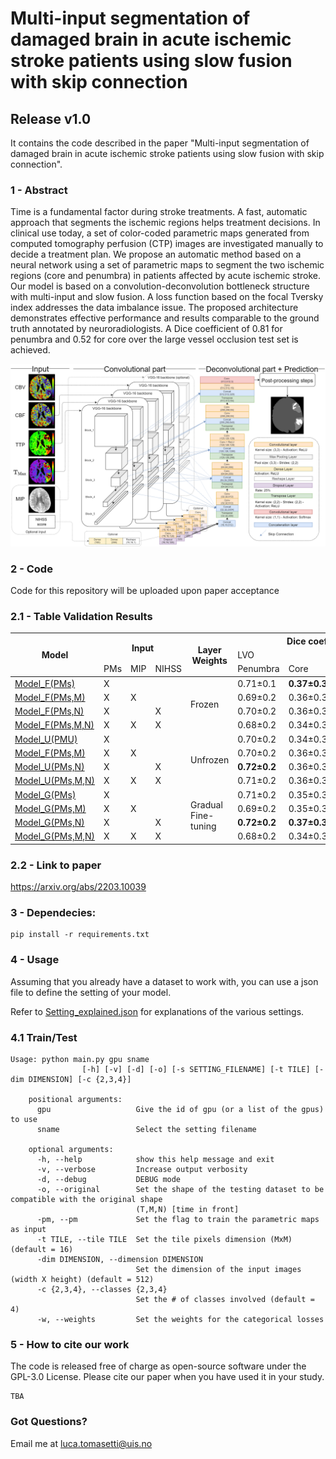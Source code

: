 # Multi-input segmentation of damaged brain in acute ischemic stroke patients using slow fusion with skip connection

## Release v1.0
It contains the code described in the paper "Multi-input segmentation of damaged brain in acute ischemic stroke patients using slow fusion with skip connection".


### 1 - Abstract
Time is a fundamental factor during stroke treatments. A fast, automatic approach that segments the ischemic regions helps treatment decisions. In clinical use today, a set of color-coded parametric maps generated from computed tomography perfusion (CTP) images are investigated manually to decide a treatment plan.
We propose an automatic method based on a neural network using a set of parametric maps to segment the two ischemic regions (core and penumbra) in patients affected by acute ischemic stroke.
Our model is based on a convolution-deconvolution bottleneck structure with multi-input and slow fusion.
A loss function based on the focal Tversky index addresses the data imbalance issue.
The proposed architecture demonstrates effective performance and results comparable to the ground truth annotated by neuroradiologists.
A Dice coefficient of 0.81 for penumbra and 0.52 for core over the large vessel occlusion test set is achieved.

![alt text](images/intro-pipeline.png?raw=true)

### 2 - Code
Code for this repository will be uploaded upon paper acceptance

### 2.1 - Table Validation Results 

<table class="tg">
<thead>
  <tr>
    <th class="tg-9wq8" rowspan="3">Model</th>
    <th class="tg-9wq8" colspan="3" rowspan="2">Input</th>
    <th class="tg-9wq8" rowspan="3">Layer<br>Weights</th>
    <th class="tg-9wq8" colspan="4">Dice coeff. (Avg)&plusmn;SD </th>
  </tr>
  <tr>
    <td class="tg-9wq8" colspan="2">LVO</td>
    <td class="tg-9wq8" colspan="2">Non-LVO</td>
  </tr>
  <tr>
    <td class="tg-9wq8">PMs</td>
    <td class="tg-9wq8">MIP</td>
    <td class="tg-9wq8">NIHSS</td>
    <td class="tg-9wq8">Penumbra</td>
    <td class="tg-9wq8">Core</td>
    <td class="tg-9wq8">Penumbra</td>
    <td class="tg-9wq8">Core</td>
  </tr>
</thead>
<tbody>
  <tr>
    <td class="tg-9wq8"><a href="Settings/Model_F(PMs).json">Model_F(PMs)</a></td>
    <td class="tg-9wq8">X</td>
    <td class="tg-9wq8"></td>
    <td class="tg-9wq8"></td>
    <td class="tg-9wq8" rowspan="4">Frozen</td>
    <td class="tg-9wq8">0.71&plusmn;0.1</td>
    <td class="tg-9wq8"><b>0.37&plusmn;0.3</b></td>
    <td class="tg-9wq8">0.27&plusmn;0.3</td>
    <td class="tg-9wq8">0.22&plusmn;0.3</td>
  </tr>
  <tr>
    <td class="tg-9wq8"><a href="Settings/Model_F(PMs,M).json">Model_F(PMs,M)</a></td>
    <td class="tg-9wq8">X</td>
    <td class="tg-9wq8">X</td>
    <td class="tg-9wq8"></td>
    <td class="tg-9wq8">0.69&plusmn;0.2</td>
    <td class="tg-9wq8">0.36&plusmn;0.3</td>
    <td class="tg-9wq8">0.29&plusmn;0.3</td>
    <td class="tg-9wq8">0.20&plusmn;0.3</td>
  </tr>
  <tr>
    <td class="tg-9wq8"><a href="Settings/Model_F(PMs,N).json">Model_F(PMs,N)</a></td>
    <td class="tg-9wq8">X</td>
    <td class="tg-9wq8"></td>
    <td class="tg-9wq8">X</td>
    <td class="tg-9wq8">0.70&plusmn;0.2</td>
    <td class="tg-9wq8">0.36&plusmn;0.3</td>
    <td class="tg-9wq8">0.29&plusmn;0.3</td>
    <td class="tg-9wq8">0.16&plusmn;0.2</td>
  </tr>
  <tr>
    <td class="tg-9wq8"><a href="Settings/Model_F(PMs,M,N).json">Model_F(PMs,M,N)</a></td>
    <td class="tg-9wq8">X</td>
    <td class="tg-9wq8">X</td>
    <td class="tg-9wq8">X</td>
    <td class="tg-9wq8">0.68&plusmn;0.2</td>
    <td class="tg-9wq8">0.34&plusmn;0.3</td>
    <td class="tg-9wq8">0.30&plusmn;0.3</td>
    <td class="tg-9wq8">0.18&plusmn;0.3</td>
  </tr>
  <tr>
    <td class="tg-9wq8"><a href="Settings/Model_U(PMs).json">Model_U(PMU)</a></td>
    <td class="tg-9wq8">X</td>
    <td class="tg-9wq8"></td>
    <td class="tg-9wq8"></td>
    <td class="tg-9wq8" rowspan="4">Unfrozen</td>
    <td class="tg-9wq8">0.70&plusmn;0.2</td>
    <td class="tg-9wq8">0.34&plusmn;0.3</td>
    <td class="tg-9wq8">0.29&plusmn;0.4</td>
    <td class="tg-9wq8">0.24&plusmn;0.3</td>
  </tr>
  <tr>
    <td class="tg-9wq8"><a href="Settings/Model_F(PMs,M).json">Model_F(PMs,M)</a></td>
    <td class="tg-9wq8">X</td>
    <td class="tg-9wq8">X</td>
    <td class="tg-9wq8"></td>
    <td class="tg-9wq8">0.70&plusmn;0.2</td>
    <td class="tg-9wq8">0.36&plusmn;0.3</td>
    <td class="tg-9wq8">0.34&plusmn;0.3</td>
    <td class="tg-9wq8"><b>0.24&plusmn;0.3</b></td>
  </tr>
  <tr>
    <td class="tg-9wq8"><a href="Settings/Model_U(PMs,N).json">Model_U(PMs,N)</a></td>
    <td class="tg-9wq8">X</td>
    <td class="tg-9wq8"></td>
    <td class="tg-9wq8">X</td>
    <td class="tg-9wq8"><b>0.72&plusmn;0.2</b></td>
    <td class="tg-9wq8">0.36&plusmn;0.3</td>
    <td class="tg-9wq8">0.29&plusmn;0.3</td>
    <td class="tg-9wq8">0.23&plusmn;0.3</td>    
  </tr>
  <tr>
    <td class="tg-9wq8"><a href="Settings/Model_U(PMs,M,N).json">Model_U(PMs,M,N)</a></td>
    <td class="tg-9wq8">X</td>
    <td class="tg-9wq8">X</td>
    <td class="tg-9wq8">X</td>
    <td class="tg-c3ow">0.71&plusmn;0.2</td>
    <td class="tg-c3ow">0.36&plusmn;0.3</td>
    <td class="tg-c3ow">0.32&plusmn;0.3</td>
    <td class="tg-c3ow">0.22&plusmn;0.3</td>
  </tr>
  <tr>
    <td class="tg-9wq8"><a href="Settings/Model_G(PMs).json">Model_G(PMs)</a></td>
    <td class="tg-9wq8">X</td>
    <td class="tg-9wq8"></td>
    <td class="tg-9wq8"></td>
    <td class="tg-9wq8" rowspan="4">Gradual<br>Fine-tuning</td>
    <td class="tg-9wq8">0.71&plusmn;0.2</td>
    <td class="tg-9wq8">0.35&plusmn;0.3</td>
    <td class="tg-9wq8">0.30&plusmn;0.3</td>
    <td class="tg-9wq8">0.19&plusmn;0.3</td>
  </tr>
  <tr>
    <td class="tg-9wq8"><a href="Settings/Model_G(PMs,M).json">Model_G(PMs,M)</a></td>
    <td class="tg-9wq8">X</td>
    <td class="tg-9wq8">X</td>
    <td class="tg-9wq8"></td>
    <td class="tg-9wq8">0.69&plusmn;0.2</td>
    <td class="tg-9wq8">0.35&plusmn;0.3</td>
    <td class="tg-9wq8"><b>0.34&plusmn;0.6</b></td>
    <td class="tg-9wq8">0.22&plusmn;0.4</td>
  </tr>
  <tr>
    <td class="tg-9wq8"><a href="Settings/Model_G(PMs,N).json">Model_G(PMs,N)</a></td>
    <td class="tg-9wq8">X</td>
    <td class="tg-9wq8"></td>
    <td class="tg-9wq8">X</td>
    <td class="tg-9wq8"><b>0.72&plusmn;0.2</b></td>
    <td class="tg-9wq8"><b>0.37&plusmn;0.3</b></td>
    <td class="tg-9wq8">0.31&plusmn;0.3</td>
    <td class="tg-9wq8">0.21&plusmn;0.3</td>
  </tr>
  <tr>
    <td class="tg-9wq8"><a href="Settings/Model_G(PMs,M,N).json">Model_G(PMs,M,N)</a></td>
    <td class="tg-9wq8">X</td>
    <td class="tg-9wq8">X</td>
    <td class="tg-9wq8">X</td>
    <td class="tg-9wq8">0.68&plusmn;0.2</td>
    <td class="tg-9wq8">0.34&plusmn;0.3</td>
    <td class="tg-9wq8">0.31&plusmn;0.3</td>
    <td class="tg-9wq8">0.18&plusmn;0.3</td>
  </tr>
</tbody>
</table>

### 2.2 - Link to paper
https://arxiv.org/abs/2203.10039


### 3 - Dependecies:
```
pip install -r requirements.txt
```

### 4 - Usage
Assuming that you already have a dataset to work with, you can use a json file to define the setting of your model.

Refer to  [Setting_explained.json](Settings/Setting_explained.json) for explanations of the various settings.


### 4.1 Train/Test

```
Usage: python main.py gpu sname
                [-h] [-v] [-d] [-o] [-s SETTING_FILENAME] [-t TILE] [-dim DIMENSION] [-c {2,3,4}]

    positional arguments:
      gpu                   Give the id of gpu (or a list of the gpus) to use
      sname                 Select the setting filename

    optional arguments:
      -h, --help            show this help message and exit
      -v, --verbose         Increase output verbosity
      -d, --debug           DEBUG mode
      -o, --original        Set the shape of the testing dataset to be compatible with the original shape
                            (T,M,N) [time in front]
      -pm, --pm             Set the flag to train the parametric maps as input
      -t TILE, --tile TILE  Set the tile pixels dimension (MxM) (default = 16)
      -dim DIMENSION, --dimension DIMENSION
                            Set the dimension of the input images (width X height) (default = 512)
      -c {2,3,4}, --classes {2,3,4}
                            Set the # of classes involved (default = 4)
      -w, --weights         Set the weights for the categorical losses

```


### 5 - How to cite our work
The code is released free of charge as open-source software under the GPL-3.0 License. Please cite our paper when you have used it in your study.
```
TBA
```

### Got Questions?
Email me at luca.tomasetti@uis.no
